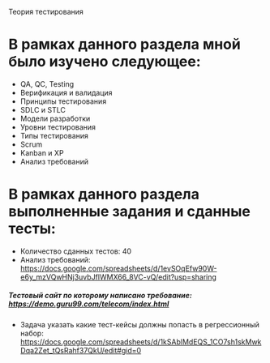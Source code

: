 Теория тестирования
# В рамках данного раздела мной было изучено следующее:
- QA, QC, Testing
- Верификация и валидация
- Принципы тестирования
- SDLC и STLC
- Модели разработки
- Уровни тестирования
- Типы тестирования
- Scrum
- Kanban и XP
- Анализ требований
# В рамках данного раздела выполненные задания и сданные тесты:
- Количество сданных тестов: 40
- Анализ требований:
  https://docs.google.com/spreadsheets/d/1evSOqEfw90W-e6y_mzVQwHNj3uvbJflWMX66_8VC-vQ/edit?usp=sharing
##### Тестовый сайт по которому написано требование: https://demo.guru99.com/telecom/index.html
- Задача указать какие тест-кейсы должны попасть в регрессионный набор:
  https://docs.google.com/spreadsheets/d/1kSAblMdEQS_1CO7sh1skMwkDqa2Zet_tQsRahf37QkU/edit#gid=0
